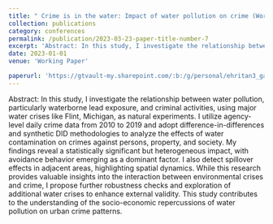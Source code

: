 ```yaml
---
title: " Crime is in the water: Impact of water pollution on crime (Work in Progress)"
collection: publications
category: conferences
permalink: /publication/2023-03-23-paper-title-number-7
excerpt: 'Abstract: In this study, I investigate the relationship between water pollution, particularly waterborne lead exposure, and criminal activities, using major water crises like Flint, Michigan, as natural experiments. I utilize agency-level daily crime data from 2010 to 2019 and adopt difference-in-differences and synthetic DID methodologies to analyze the effects of water contamination on crimes against persons, property, and society. My findings reveal a statistically significant but heterogeneous impact, with avoidance behavior emerging as a dominant factor. I also detect spillover effects in adjacent areas, highlighting spatial dynamics. While this research provides valuable insights into the interaction between environmental crises and crime, I propose further robustness checks and exploration of additional water crises to enhance external validity. This study contributes to the understanding of the socio-economic repercussions of water pollution on urban crime patterns.'
date: 2023-01-01
venue: 'Working Paper'

paperurl: 'https://gtvault-my.sharepoint.com/:b:/g/personal/ehritan3_gatech_edu/EQXA0bdIojlHjp2YWwA2eWIBBhubOT4NgYuG4_cByDsFBA?e=qoE25J'
---
```

Abstract: In this study, I investigate the relationship between water pollution, particularly waterborne lead exposure, and criminal activities, using major water crises like Flint, Michigan, as natural experiments. I utilize agency-level daily crime data from 2010 to 2019 and adopt difference-in-differences and synthetic DID methodologies to analyze the effects of water contamination on crimes against persons, property, and society. My findings reveal a statistically significant but heterogeneous impact, with avoidance behavior emerging as a dominant factor. I also detect spillover effects in adjacent areas, highlighting spatial dynamics. While this research provides valuable insights into the interaction between environmental crises and crime, I propose further robustness checks and exploration of additional water crises to enhance external validity. This study contributes to the understanding of the socio-economic repercussions of water pollution on urban crime patterns.
